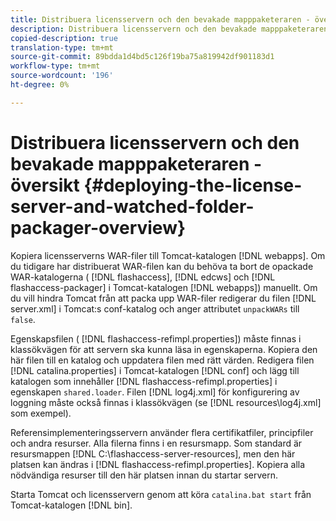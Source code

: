 ```yaml
---
title: Distribuera licensservern och den bevakade mapppaketeraren - översikt
description: Distribuera licensservern och den bevakade mapppaketeraren - översikt
copied-description: true
translation-type: tm+mt
source-git-commit: 89bdda1d4bd5c126f19ba75a819942df901183d1
workflow-type: tm+mt
source-wordcount: '196'
ht-degree: 0%

---
```



# Distribuera licensservern och den bevakade mapppaketeraren - översikt {#deploying-the-license-server-and-watched-folder-packager-overview}

Kopiera licensserverns WAR-filer till Tomcat-katalogen [!DNL webapps]. Om du tidigare har distribuerat WAR-filen kan du behöva ta bort de opackade WAR-katalogerna ( [!DNL flashaccess], [!DNL edcws] och [!DNL flashaccess-packager] i Tomcat-katalogen [!DNL webapps]) manuellt. Om du vill hindra Tomcat från att packa upp WAR-filer redigerar du filen [!DNL server.xml] i Tomcat:s conf-katalog och anger attributet `unpackWARs` till `false`.

Egenskapsfilen ( [!DNL flashaccess-refimpl.properties]) måste finnas i klassökvägen för att servern ska kunna läsa in egenskaperna. Kopiera den här filen till en katalog och uppdatera filen med rätt värden. Redigera filen [!DNL catalina.properties] i Tomcat-katalogen [!DNL conf] och lägg till katalogen som innehåller [!DNL flashaccess-refimpl.properties] i egenskapen `shared.loader`. Filen [!DNL log4j.xml] för konfigurering av loggning måste också finnas i klassökvägen (se [!DNL resources\log4j.xml] som exempel).

Referensimplementeringsservern använder flera certifikatfiler, principfiler och andra resurser. Alla filerna finns i en resursmapp. Som standard är resursmappen [!DNL C:\flashaccess-server-resources], men den här platsen kan ändras i [!DNL flashaccess-refimpl.properties]. Kopiera alla nödvändiga resurser till den här platsen innan du startar servern.

Starta Tomcat och licensservern genom att köra `catalina.bat start` från Tomcat-katalogen [!DNL bin].
